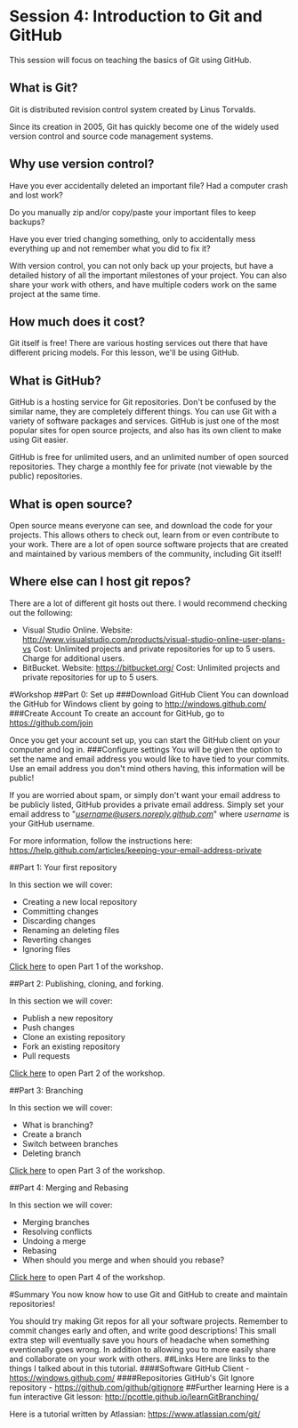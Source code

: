 Session 4: Introduction to Git and GitHub
================================================================

This session will focus on teaching the basics of Git using GitHub.

## What is Git? ##
Git is distributed revision control system created by Linus Torvalds.

Since its creation in 2005, Git has quickly become one of the widely used version control and source code management systems.
## Why use version control?
Have you ever accidentally deleted an important file? Had a computer crash and lost work?

Do you manually zip and/or copy/paste your important files to keep backups?

Have you ever tried changing something, only to accidentally mess everything up and not remember what you did to fix it?

With version control, you can not only back up your projects, but have a detailed history of all the important milestones of your project. You can also share your work with others, and have multiple coders work on the same project at the same time.
## How much does it cost?
Git itself is free! There are various hosting services out there that have different pricing models. For this lesson, we'll be using GitHub.
## What is GitHub?
GitHub is a hosting service for Git repositories. Don't be confused by the similar name, they are completely different things. You can use Git with a variety of software packages and services. GitHub is just one of the most popular sites for open source projects, and also has its own client to make using Git easier.

GitHub is free for unlimited users, and an unlimited number of open sourced repositories. They charge a monthly fee for private (not viewable by the public) repositories.
## What is open source?
Open source means everyone can see, and download the code for your projects. This allows others to check out, learn from or even contribute to your work. There are a lot of open source software projects that are created and maintained by various members of the community, including Git itself!
## Where else can I host git repos?
There are a lot of different git hosts out there. I would recommend checking out the following:
* Visual Studio Online.
  Website: <http://www.visualstudio.com/products/visual-studio-online-user-plans-vs>
  Cost: Unlimited projects and private repositories for up to 5 users. Charge for additional users.
* BitBucket.
  Website: <https://bitbucket.org/>
  Cost: Unlimited projects and private repositories for up to 5 users.

#Workshop
##Part 0: Set up
###Download GitHub Client
You can download the GitHub for Windows client by going to <http://windows.github.com/>
###Create Account
To create an account for GitHub, go to <https://github.com/join>

Once you get your account set up, you can start the GitHub client on your computer and log in.
###Configure settings
You will be given the option to set the name and email address you would like to have tied to your commits. Use an email address you don't mind others having, this information will be public!

If you are worried about spam, or simply don't want your email address to be publicly listed, GitHub provides a private email address. 
Simply set your email address to "*username@users.noreply.github.com*" where *username* is your GitHub username.

For more information, follow the instructions here: <https://help.github.com/articles/keeping-your-email-address-private>

##Part 1: Your first repository

In this section we will cover:

- Creating a new local repository
- Committing changes
- Discarding changes
- Renaming an deleting files
- Reverting changes
- Ignoring files

[Click here](Part1/README.md "Open Part 1") to open Part 1 of the workshop.

##Part 2: Publishing, cloning, and forking.

In this section we will cover:

- Publish a new repository
- Push changes
- Clone an existing repository
- Fork an existing repository
- Pull requests

[Click here](Part2/README.md "Open Part 2") to open Part 2 of the workshop.

##Part 3: Branching

In this section we will cover:

- What is branching?
- Create a branch
- Switch between branches
- Deleting branch
 
[Click here](Part3/README.md "Open Part 3") to open Part 3 of the workshop.

##Part 4: Merging and Rebasing

In this section we will cover:

- Merging branches
- Resolving conflicts
- Undoing a merge
- Rebasing
- When should you merge and when should you rebase?

[Click here](Part4/README.md "Open Part 4") to open Part 4 of the workshop.

#Summary
You now know how to use Git and GitHub to create and maintain repositories!

You should try making Git repos for all your software projects. Remember to commit changes early and often, and write good descriptions! This small extra step will eventually save you hours of headache when something eventionally goes wrong. In addition to allowing you to more easily share and collaborate on your work with others.
##Links
Here are links to the things I talked about in this tutorial.
####Software
GitHub Client - <https://windows.github.com/>
####Repositories
GitHub's Git Ignore repository - <https://github.com/github/gitignore>
##Further learning
Here is a fun interactive Git lesson: <http://pcottle.github.io/learnGitBranching/>

Here is a tutorial written by Atlassian: <https://www.atlassian.com/git/>